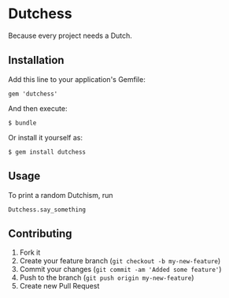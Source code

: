 # Dutchess

Because every project needs a Dutch.

## Installation

Add this line to your application's Gemfile:

    gem 'dutchess'

And then execute:

    $ bundle

Or install it yourself as:

    $ gem install dutchess

## Usage

To print a random Dutchism, run

    Dutchess.say_something



## Contributing

1. Fork it
2. Create your feature branch (`git checkout -b my-new-feature`)
3. Commit your changes (`git commit -am 'Added some feature'`)
4. Push to the branch (`git push origin my-new-feature`)
5. Create new Pull Request
